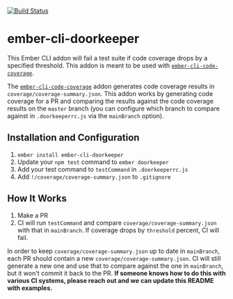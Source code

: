 [![Build Status](https://travis-ci.org/skaterdav85/ember-cli-doorkeeper.svg?branch=master)](https://travis-ci.org/skaterdav85/ember-cli-doorkeeper)

# ember-cli-doorkeeper

This Ember CLI addon will fail a test suite if code coverage drops by a specified threshold. This addon is meant to be used with [`ember-cli-code-coverage`](https://github.com/kategengler/ember-cli-code-coverage).

The [`ember-cli-code-coverage`](https://github.com/kategengler/ember-cli-code-coverage) addon generates code coverage results in `coverage/coverage-summary.json`. This addon works by generating code coverage for a PR and comparing the results against the code coverage results on the `master` branch (you can configure which branch to compare against in `.doorkeeperrc.js` via the `mainBranch` option).

## Installation and Configuration

1. `ember install ember-cli-doorkeeper`
2. Update your `npm test` command to `ember doorkeeper`
3. Add your test command to `testCommand` in `.doorkeeperrc.js`
4. Add `!/coverage/coverage-summary.json` to `.gitignore`

## How It Works

1. Make a PR
2. CI will run `testCommand` and compare `coverage/coverage-summary.json` with that in `mainBranch`. If coverage drops by `threshold` percent, CI will fail.

In order to keep `coverage/coverage-summary.json` up to date in `mainBranch`, each PR should contain a new `coverage/coverage-summary.json`. CI will still generate a new one and use that to compare against the one in `mainBranch`, but it won't commit it back to the PR. __If someone knows how to do this with various CI systems, please reach out and we can update this README with examples.__
